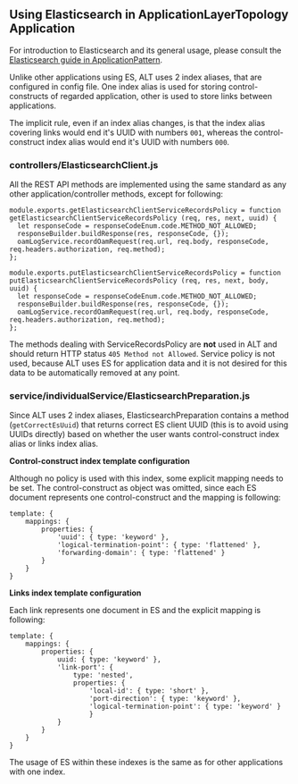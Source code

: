 ## Using Elasticsearch in ApplicationLayerTopology Application

For introduction to Elasticsearch and its general usage, please consult the [Elasticsearch guide in ApplicationPattern](https://github.com/openBackhaul/ApplicationPattern/blob/develop/doc/ImplementingApplications/ConceptOfElasticsearch/ConceptOfElasticsearch.md).

Unlike other applications using ES, ALT uses 2 index aliases, that are configured in config file. One index alias is used for storing control-constructs of regarded application, other is used to store links between applications.

The implicit rule, even if an index alias changes, is that the index alias covering links would end it's UUID with numbers `001`, whereas the control-construct index alias would end it's UUID with numbers `000`.

### controllers/ElasticsearchClient.js

All the REST API methods are implemented using the same standard as any other application/controller methods, except for following:

```
module.exports.getElasticsearchClientServiceRecordsPolicy = function getElasticsearchClientServiceRecordsPolicy (req, res, next, uuid) {
  let responseCode = responseCodeEnum.code.METHOD_NOT_ALLOWED;
  responseBuilder.buildResponse(res, responseCode, {});
  oamLogService.recordOamRequest(req.url, req.body, responseCode, req.headers.authorization, req.method);
};
```
```
module.exports.putElasticsearchClientServiceRecordsPolicy = function putElasticsearchClientServiceRecordsPolicy (req, res, next, body, uuid) {
  let responseCode = responseCodeEnum.code.METHOD_NOT_ALLOWED;
  responseBuilder.buildResponse(res, responseCode, {});
  oamLogService.recordOamRequest(req.url, req.body, responseCode, req.headers.authorization, req.method);
};
```

The methods dealing with ServiceRecordsPolicy are **not** used in ALT and should return HTTP status `405 Method not Allowed`. Service policy is not used, because ALT uses ES for application data and it is not desired for this data to be automatically removed at any point.

### service/individualService/ElasticsearchPreparation.js

Since ALT uses 2 index aliases, ElasticsearchPreparation contains a method (`getCorrectEsUuid`) that returns correct ES client UUID (this is to avoid using UUIDs directly) based on whether the user wants control-construct index alias or links index alias.

**Control-construct index template configuration**

Although no policy is used with this index, some explicit mapping needs to be set. The control-construct as object was omitted, since each ES document represents one control-construct and the mapping is following:
```
template: {
    mappings: {
        properties: {
            'uuid': { type: 'keyword' },
            'logical-termination-point': { type: 'flattened' },
            'forwarding-domain': { type: 'flattened' }
        }
    }
}
```

**Links index template configuration**

Each link represents one document in ES and the explicit mapping is following:
```
template: {
    mappings: {
        properties: {
            uuid: { type: 'keyword' },
            'link-port': {
                type: 'nested',
                properties: {
                    'local-id': { type: 'short' },
                    'port-direction': { type: 'keyword' },
                    'logical-termination-point': { type: 'keyword' }
                    }
            }
        }
    }
}
```
The usage of ES within these indexes is the same as for other applications with one index.